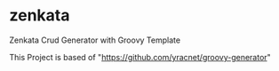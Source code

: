 # zenkata
Zenkata Crud Generator with Groovy Template

This Project is based of "https://github.com/yracnet/groovy-generator"
